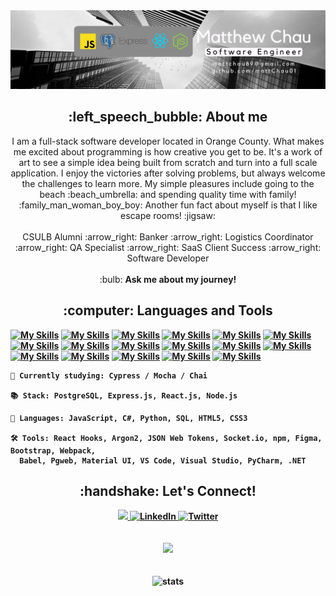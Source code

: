 <!--
<div>
  <img src="https://media.tenor.com/gSfixE9nP7EAAAAM/cat-type.gif" width="100">
  <img src="https://readme-typing-svg.herokuapp.com?font=Fira+Code&size=30&pause=1000&color=000000&width=500&height=45&lines=Hello+World!+I'm+Matthew!">
</div>
-->

<div>
  <img src="https://raw.githubusercontent.com/MattChau01/MattChau01/main/assets/Matthew%20Chau%20-%20Banner%20(tech%20stack).png" >
</div>

<h2 align="center"> :left_speech_bubble: About me </h2>
<div align="center">
I am a full-stack software developer located in Orange County. What makes me excited about programming is how creative you get to be. It's a work of art to see a simple idea being built from scratch and turn into a full scale application. I enjoy the victories after solving problems, but always welcome the challenges to learn more. My simple pleasures include going to the beach :beach_umbrella: and spending quality time with family! :family_man_woman_boy_boy: Another fun fact about myself is that I like escape rooms! :jigsaw:	
<br></br>
CSULB Alumni :arrow_right: Banker :arrow_right:	Logistics Coordinator :arrow_right:	QA Specialist :arrow_right:	SaaS Client Success :arrow_right: Software Developer
<br></br>
:bulb: <strong>Ask me about my journey!<strong>
</div>

<h2 align="center"> :computer: Languages and Tools </h2>

<!--[![My Skills](https://skillicons.dev/icons?i=babel)](https://babeljs.io/)-->
<!--[![My Skills](https://skillicons.dev/icons?i=visualstudio	)](https://visualstudio.microsoft.com/vs/community/)-->
[![My Skills](https://skillicons.dev/icons?i=aws)](https://aws.amazon.com/)
[![My Skills](https://skillicons.dev/icons?i=py)](https://www.python.org/)
[![My Skills](https://skillicons.dev/icons?i=nodejs)](https://nodejs.org/en/about/)
[![My Skills](https://skillicons.dev/icons?i=express)](https://expressjs.com/)
[![My Skills](https://skillicons.dev/icons?i=postgres)](https://www.postgresql.org/)
[![My Skills](https://skillicons.dev/icons?i=figma)](https://www.figma.com/about/)
[![My Skills](https://skillicons.dev/icons?i=react)](https://reactjs.org/)
[![My Skills](https://skillicons.dev/icons?i=webpack)](https://webpack.js.org/)
[![My Skills](https://skillicons.dev/icons?i=azure)](https://azure.microsoft.com/en-us)
[![My Skills](https://skillicons.dev/icons?i=materialui	)](https://mui.com/)
[![My Skills](https://skillicons.dev/icons?i=vscode	)](https://code.visualstudio.com/)
[![My Skills](https://skillicons.dev/icons?i=dotnet	)](https://dotnet.microsoft.com/en-us/)
[![My Skills](https://skillicons.dev/icons?i=bootstrap)](https://getbootstrap.com/)
[![My Skills](https://skillicons.dev/icons?i=cs)](https://learn.microsoft.com/en-us/dotnet/csharp/tour-of-csharp/)
[![My Skills](https://skillicons.dev/icons?i=css)](https://developer.mozilla.org/en-US/docs/Web/css)
[![My Skills](https://skillicons.dev/icons?i=html)](https://developer.mozilla.org/en-US/docs/Web/HTML)
[![My Skills](https://skillicons.dev/icons?i=js)](https://www.javascript.com/)

<!-- COMMENT OUT
:open_book: Currently studying: 
```  
  C# 🐍
```    
:books: Stack: 
```  
  PostgreSQL, Express.js, React.js, Node.js
```
:memo: Languages: 
```  
  JavaScript, C#, Python, SQL, HTML5, CSS3
``` 
:hammer_and_wrench: Tools: 
```  
  React Hooks, Argon2, JSON Web Tokens, Socket.io, npm, Figma, Bootstrap, Webpack,
  Babel, Pgweb, Material UI, VS Code, Visual Studio, PyCharm, .NET
```  
:bookmark_tabs: To do list:

  <!-- 
     - Learn: MongoDB 🍃, Firebase 🔥
  -->
<!-- COMMENT OUT
```
 - TypeScript 💻
 - Angular 📐
```
COMMENT OUT-->

```
📖 Currently studying: Cypress / Mocha / Chai

📚 Stack: PostgreSQL, Express.js, React.js, Node.js

📝 Languages: JavaScript, C#, Python, SQL, HTML5, CSS3

🛠️ Tools: React Hooks, Argon2, JSON Web Tokens, Socket.io, npm, Figma, Bootstrap, Webpack,
  Babel, Pgweb, Material UI, VS Code, Visual Studio, PyCharm, .NET

```

<h2 align="center"> :handshake: Let's Connect!</h2>
<div align="center">
<a href="https://www.linkedin.com/in/mattchau01/">
    <img src="https://img.shields.io/badge/linkedin-%230077B5.svg?&style=for-the-badge&logo=linkedin&logoColor=white" />
</a>
<a href="mailto:matthewwchau@gmail.com">
  <img alt="LinkedIn" src="https://img.shields.io/badge/Gmail-D14836?style=for-the-badge&logo=gmail&logoColor=white">
</a>
<a href="https://twitter.com/MattChau01">
  <img alt="Twitter" src="https://img.shields.io/badge/Twitter-1DA1F2?style=for-the-badge&logo=twitter&logoColor=white">
</a>
</div>
<br></br>
<div align="center">
  <img src="https://media.tenor.com/gSfixE9nP7EAAAAM/cat-type.gif" width="200">
</div>
<br></br>
<div align="center">
  <img alt="stats" src="https://github-readme-stats.vercel.app/api?username=mattchau01&hide=stars&count_private=true&theme=tokyonight" />
</div>

<!--
![MattChau01's GitHub stats](https://github-readme-stats.vercel.app/api?username=mattchau01&hide=stars&count_private=true&theme=tokyonight)
-->
